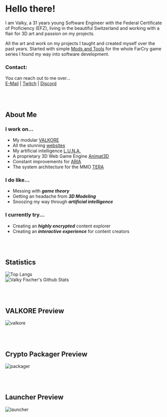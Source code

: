 # Hello there!


I am Valky, a 31 years young Software Engineer with the Federal Certificate of Proficiency (EFZ), living in the beautiful Switzerland and working with a flair for 3D art and passion on my projects.

All the art and work on my projects I taught and created myself over the past years. Started with simple [Mods and Tools](https://www.nexusmods.com/farcryprimal/mods/5) for the whole FarCry game series I found my way into software development.

### Contact:
You can reach out to me over...  
[E-Mail](mailto:fischer@valkyteq.com?Subject=Github)   |    [Twitch](https://www.twitch.tv/valkyfischer)   |    [Discord](https://discord.gg/Ug2ne5K)  

<br><br>

## About Me
### I work on...  
- My modular [VALKORE](https://github.com/ValkyFischer/valkore)
- All the stunning [websites](https://dev.valkyteq.com/)
- My artificial intelligence [L.U.N.A.](https://luna.valkyteq.com/)
- A proprietary 3D Web Game Engine [Animat3D](https://a3d.valkyteq.com/)
- Constant improvements for [ARIA](https://aria.valkyteq.com/)
- The system architecture for the MMO [TERA](https://tera.valkyteq.com/)

### I do like...  
- Messing with ***game theory***
- Getting an headache from ***3D Modeling***
- Snoozing my way through ***artificial intelligence***

### I currently try...  
- Creating an ***highly encrypted*** content explorer
- Creating an ***interactive experience*** for content creators

<br><br>

## Statistics
![Top Langs](https://github-readme-stats.vercel.app/api/top-langs/?username=ValkyFischer&layout=compact&theme=tokyonight&count_private=true)  
![Valky Fischer's Github Stats](https://github-readme-stats.vercel.app/api?username=ValkyFischer&show_icons=true&count_private=true&theme=tokyonight&hide=prs,issues&include_all_commits=true)  

<br><br>

## VALKORE Preview
![valkore](https://valkyteq.com/static/img/preview/valkore.png?)

<br><br>

## Crypto Packager Preview
![packager](https://valkyteq.com/static/img/preview/packager.png?)

<br><br>

## Launcher Preview
![launcher](https://valkyteq.com/static/img/preview/launcher.png?)
